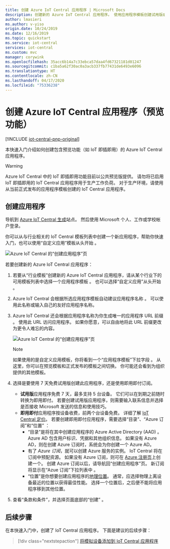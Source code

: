 ```yaml
---
title: 创建 Azure IoT Central 应用程序 | Microsoft Docs
description: 创建新的 Azure IoT Central 应用程序。 使用应用程序模板创建试用版或即用即付应用程序。
author: lmasieri
ms.author: v-yiso
origin.date: 10/24/2019
ms.date: 12/16/2019
ms.topic: quickstart
ms.service: iot-central
services: iot-central
ms.custom: mvc
manager: corywink
ms.openlocfilehash: 35acc6b14a7c33ebca57daa4fd67321181d01247
ms.sourcegitcommit: c1ba5a62f30ac0a3acb337fb77431de6493e6096
ms.translationtype: HT
ms.contentlocale: zh-CN
ms.lasthandoff: 04/17/2020
ms.locfileid: "75336238"
---
```

# <a name="create-an-azure-iot-central-application-preview-features"></a>创建 Azure IoT Central 应用程序（预览功能）

[!INCLUDE [iot-central-pnp-original](../../../includes/iot-central-pnp-original-note.md)]

本快速入门介绍如何创建包含预览功能（如 IoT 即插即用）的 Azure IoT Central 应用程序。

> [!WARNING]
> Azure IoT Central 中的 IoT 即插即用功能目前以公共预览版提供。 请勿将已启用 IoT 即插即用的 IoT Central 应用程序用于生产工作负荷。 对于生产环境，请使用从当前正式发布的应用程序模板创建的 IoT Central 应用程序。

## <a name="create-an-application"></a>创建应用程序

导航到 [Azure IoT Central 生成](https://aka.ms/iotcentral)站点。 然后使用 Microsoft 个人、工作或学校帐户登录。

你可以从与行业相关的 IoT Central 模板列表中创建一个新应用程序，帮助你快速入门，也可以使用“自定义应用”模板从头开始  。

![Azure IoT Central 的“创建应用程序”页](media/quick-deploy-iot-central/iotcentralcreate-templates-pnp.png)

若要创建新的 Azure IoT Central 应用程序：

1. 若要从“行业模板”创建新的 Azure IoT Central 应用程序，请从某个行业下的可用模板列表中选择一个应用程序模板  。 也可以选择“自定义应用”从头开始  。
1. Azure IoT Central 会根据所选应用程序模板自动建议应用程序名称  。 可以使用此名称或输入自己的友好应用程序名称。
1. Azure IoT Central 还会根据应用程序名称为你生成唯一的应用程序 URL 前缀  。 使用此 URL 访问应用程序。 如果你愿意，可以自由地将此 URL 前缀更改为更令人难忘的内容。

    ![Azure IoT Central 的“创建应用程序”页](media/quick-deploy-iot-central/iotcentralcreate-industry-pnp.png)

    > [!NOTE]
    > 如果使用的是自定义应用模板，你将看到一个“应用程序模板”下拉字段  。 从这里，你可以在预览模板和正式发布的模板之间切换。 你可能还会看到为组织提供的其他模板。

1. 选择是要使用 7 天免费试用版创建此应用程序，还是使用即用即付订阅。
    - **试用版**应用程序免费 7 天，最多支持 5 台设备。 它们可以在到期之前随时转换为即用即付。 若要创建试用版应用程序，则需要输入联系信息并选择是否接收 Microsoft 发送的信息和使用技巧。
    - **即用即付**应用程序按设备收费，前两个台设备免费。 详细了解 [IoT Central 定价](https://aka.ms/iotcentral-pricing)。 若要创建即用即付应用程序，需要选择“目录”、“Azure 订阅”和“位置”    ：
        - “目录”是将在其中创建应用程序的 Azure Active Directory (AAD)  。 Azure AD 包含用户标识、凭据和其他组织信息。 如果没有 Azure AD，则在创建 Azure 订阅时，系统会为你创建一个 Azure AD。
        - 有了 *Azure 订阅*，就可以创建 Azure 服务的实例。 IoT Central 将在订阅中预配资源。 如果没有 Azure 订阅，则可在 [Azure 注册页](https://aka.ms/createazuresubscription)上创建一个。 创建 Azure 订阅以后，请导航回“创建应用程序”页。  新订阅将显示在“Azue 订阅”下拉列表中  。
        - “位置”是你想要创建应用程序的[地理位置](https://azure.microsoft.com/global-infrastructure/geographies/)。 通常，应选择物理上离设备最近的位置以获得最佳性能。 选择一个位置后，之后便不能将应用程序移到其他位置。


1. 查看“条款和条件”，并选择页面底部的“创建”  。

## <a name="next-steps"></a>后续步骤

在本快速入门中，创建了 IoT Central 应用程序。 下面是建议的后续步骤：

> [!div class="nextstepaction"]
> [将模拟设备添加到 IoT Central 应用程序](./quick-create-pnp-device.md)
